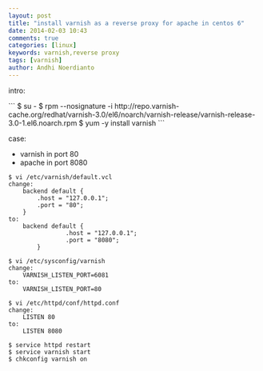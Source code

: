 ```yaml
---
layout: post
title: "install varnish as a reverse proxy for apache in centos 6"
date: 2014-02-03 10:43
comments: true
categories: [linux]
keywords: varnish,reverse proxy
tags: [varnish]
author: Andhi Noerdianto 
---
```

intro:<br/>
<object width="300" height="251" data="https://www.youtube.com/v/x7t2Sp174eI&fs=1" type="application/x-shockwave-flash">
<param value="https://www.youtube.com/v/x7t2Sp174eI&fs=1" name="movie">
<param value="transparent" name="wmode">
<param value="true" name="allowFullScreen">
</object>
```
$ su -
$ rpm --nosignature -i http://repo.varnish-cache.org/redhat/varnish-3.0/el6/noarch/varnish-release/varnish-release-3.0-1.el6.noarch.rpm
$ yum -y install varnish
```

case:<br/>

- varnish in port 80
- apache in port 8080

```
$ vi /etc/varnish/default.vcl
change:
	backend default {
		.host = "127.0.0.1";
		.port = "80";
	}
to:
	backend default {
                .host = "127.0.0.1";
                .port = "8080";
        }

$ vi /etc/sysconfig/varnish
change:
	VARNISH_LISTEN_PORT=6081
to: 
	VARNISH_LISTEN_PORT=80

$ vi /etc/httpd/conf/httpd.conf
change:
	LISTEN 80
to:
	LISTEN 8080

$ service httpd restart
$ service varnish start
$ chkconfig varnish on
```

